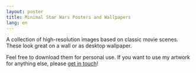```yaml
---
layout: poster
title: Minimal Star Wars Posters and Wallpapers
lang: en
---
```


A collection of high-resolution images based on classic movie scenes. These look great on a wall or as desktop wallpaper.

Feel free to download them for personal use. If you want to use my artwork for anything else, please [get in touch](mailto:hi@moehrenzahn.de)!
